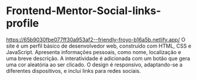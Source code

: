 # Frontend-Mentor-Social-links-profile
 https://65b9030fbe077ff30a953af2--friendly-froyo-b16a5b.netlify.app/
 O site é um perfil básico de desenvolvedor web, construído com HTML, CSS e JavaScript. Apresenta informações pessoais, como nome, localização e uma breve descrição. A interatividade é adicionada com um botão que gera uma cor aleatória ao ser clicado. O design é responsivo, adaptando-se a diferentes dispositivos, e inclui links para redes sociais.
